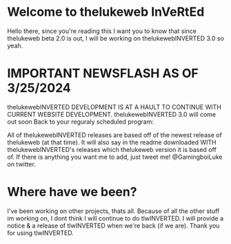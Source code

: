 # Welcome to thelukeweb InVeRtEd
Hello there, since you're reading this I want you to know that since thelukeweb beta 2.0 is out, I will be working on thelukewebINVERTED 3.0 so yeah.

# IMPORTANT NEWSFLASH AS OF 3/25/2024
thelukewebINVERTED DEVELOPMENT IS AT A HAULT TO CONTINUE WITH CURRENT WEBSITE DEVELOPMENT. thelukewebINVERTED 3.0 will come out soon
Back to your reguraly scheduled program:

All of thelukewebINVERTED releases are based off of the newest release of thelukeweb (at that time). It will also say in the readme downloaded WITH thelukewebINVERTED's releases which thelukeweb version it is based off of.
If there is anything you want me to add, just tweet me! @GamingboiLuke on twitter.

# Where have we been?
I've been working on other projects, thats all. Because of all the other stuff im working on, I dont think I will continue to do tlwINVERTED. I will provide a notice & a release of tlwINVERTED when we're back (if we are). Thank you for using tlwINVERTED.
